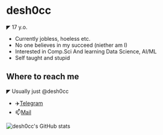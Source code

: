 # desh0cc

◤ 17 y.o. 
- Currently jobless, hoeless etc.
- No one believes in my succeed (niether am I)
- Interested in Comp.Sci And learning Data Science, AI/ML
- Self taught and stupid

## Where to reach me 

◤ Usually just @desh0cc
- ✈️[Telegram](https://t.me/desh0cc)
- 📫[Mail](desh0ccfuture@gmail.com)

![desh0cc's GitHub stats](https://github-readme-stats.vercel.app/api?username=desh0cc&show_icons=true&theme=transparent)
